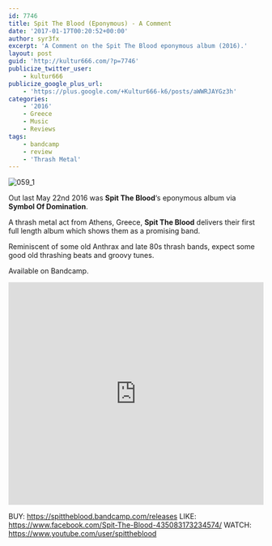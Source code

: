 ```yaml
---
id: 7746
title: Spit The Blood (Eponymous) - A Comment
date: '2017-01-17T00:20:52+00:00'
author: syr3fx
excerpt: 'A Comment on the Spit The Blood eponymous album (2016).'
layout: post
guid: 'http://kultur666.com/?p=7746'
publicize_twitter_user:
    - kultur666
publicize_google_plus_url:
    - 'https://plus.google.com/+Kultur666-k6/posts/aWWRJAYGz3h'
categories:
    - '2016'
    - Greece
    - Music
    - Reviews
tags:
    - bandcamp
    - review
    - 'Thrash Metal'
---
```


![059_1](http://localhost:8080/wp-content/uploads/2017/01/059_1.jpg?w=680)

Out last May 22nd 2016 was **Spit The Blood**‘s eponymous album via **Symbol Of Domination**.

A thrash metal act from Athens, Greece, **Spit The Blood** delivers their first full length album which shows them as a promising band.

Reminiscent of some old Anthrax and late 80s thrash bands, expect some good old thrashing beats and groovy tunes.

Available on Bandcamp.

<iframe style="border: 0; width: 100%; height: 439px;" src="https://bandcamp.com/EmbeddedPlayer/album=2962190020/size=large/bgcol=333333/linkcol=e99708/tracklist=false/transparent=true/" seamless></iframe>

BUY: <https://spittheblood.bandcamp.com/releases>
LIKE: <https://www.facebook.com/Spit-The-Blood-435083173234574/>
WATCH: <https://www.youtube.com/user/spittheblood>